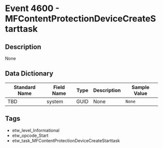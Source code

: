 # Event 4600 - MFContentProtectionDeviceCreateStarttask

## Description
None

## Data Dictionary
|Standard Name|Field Name|Type|Description|Sample Value|
|---|---|---|---|---|
|TBD|system|GUID|None|`None`|

## Tags
* etw_level_Informational
* etw_opcode_Start
* etw_task_MFContentProtectionDeviceCreateStarttask